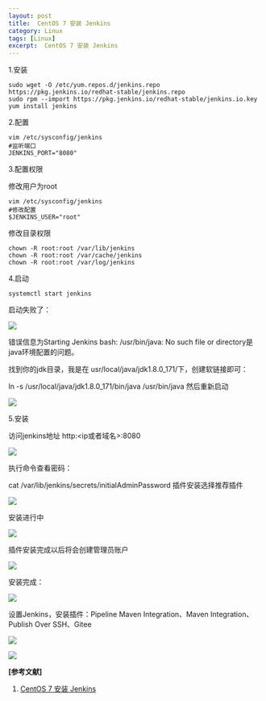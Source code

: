 ```yaml
---
layout: post
title:  CentOS 7 安装 Jenkins
category: Linux
tags: [Linux]
excerpt:  CentOS 7 安装 Jenkins
---
```


1.安装

	sudo wget -O /etc/yum.repos.d/jenkins.repo https://pkg.jenkins.io/redhat-stable/jenkins.repo
	sudo rpm --import https://pkg.jenkins.io/redhat-stable/jenkins.io.key
	yum install jenkins

2.配置

	vim /etc/sysconfig/jenkins
	#监听端口
	JENKINS_PORT="8080"

3.配置权限

修改用户为root

	vim /etc/sysconfig/jenkins
	#修改配置
	$JENKINS_USER="root"

修改目录权限

	chown -R root:root /var/lib/jenkins
	chown -R root:root /var/cache/jenkins
	chown -R root:root /var/log/jenkins

4.启动

	systemctl start jenkins

启动失败了：

![](https://images2018.cnblogs.com/blog/668104/201807/668104-20180710201227396-1299962709.png)

错误信息为Starting Jenkins bash: /usr/bin/java: No such file or directory是java环境配置的问题。

找到你的jdk目录，我是在 usr/local/java/jdk1.8.0_171/下，创建软链接即可：

ln -s /usr/local/java/jdk1.8.0_171/bin/java /usr/bin/java
然后重新启动

![](https://images2018.cnblogs.com/blog/668104/201807/668104-20180710201226959-451256225.png)

5.安装

访问jenkins地址 http:<ip或者域名>:8080

![](https://images2018.cnblogs.com/blog/668104/201807/668104-20180710201226584-1112601029.png)

执行命令查看密码：

cat /var/lib/jenkins/secrets/initialAdminPassword
插件安装选择推荐插件

![](https://images2018.cnblogs.com/blog/668104/201807/668104-20180710201226138-1190837537.png)

安装进行中

![](https://images2018.cnblogs.com/blog/668104/201807/668104-20180710201225629-148350366.png)

插件安装完成以后将会创建管理员账户

![](https://images2018.cnblogs.com/blog/668104/201807/668104-20180710201225150-820617266.png)

安装完成：

![](https://images2018.cnblogs.com/blog/668104/201807/668104-20180710201224689-1468094918.png)

设置Jenkins，安装插件：Pipeline Maven Integration、Maven Integration、Publish Over SSH、Gitee

![](https://images2018.cnblogs.com/blog/482189/201808/482189-20180830095043782-995755011.png)

![](https://images2018.cnblogs.com/blog/482189/201808/482189-20180830095143070-374293857.png)



**[参考文献]**

1. [CentOS 7 安装 Jenkins](https://www.cnblogs.com/fangts/p/11095316.html "CentOS 7 安装 Jenkins")



